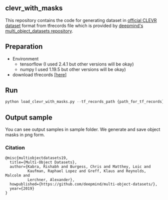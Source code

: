 ## clevr_with_masks
This repository contains the code for generating dataset in [official CLEVR dataset](https://cs.stanford.edu/people/jcjohns/clevr/) format from tfrecords file which is provided by [deepmind's multi_object_datasets repository](https://github.com/deepmind/multi_object_datasets).

## Preparation
- Environment
    - tensorflow (I used 2.4.1 but other versions will be okay)
    - numpy I used 1.19.5 but other versions will be okay)
- download tfrecords [[here]](https://github.com/deepmind/multi_object_datasets)

## Run
```python
python load_clevr_with_masks.py --tf_records_path {path_for_tf_records} --target_path {path_for_results}
```

## Output sample
You can see output samples in sample folder. We generate and save object masks in png form.

### Citation
```
@misc{multiobjectdatasets19,
  title={Multi-Object Datasets},
  author={Kabra, Rishabh and Burgess, Chris and Matthey, Loic and
          Kaufman, Raphael Lopez and Greff, Klaus and Reynolds, Malcolm and
          Lerchner, Alexander},
  howpublished={https://github.com/deepmind/multi-object-datasets/},
  year={2019}
}
```
